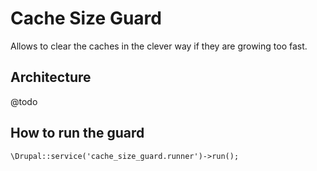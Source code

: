 # Cache Size Guard

Allows to clear the caches in the clever way if they are growing too fast.

## Architecture

@todo

## How to run the guard

```
\Drupal::service('cache_size_guard.runner')->run();
```